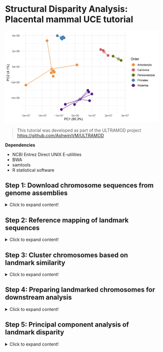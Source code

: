 # Structural Disparity Analysis: Placental mammal UCE tutorial

![Mammal-uces](https://github.com/nhm-herpetology/genomic-disparity/blob/main/Mammal-uces/PCA_results_cent1.jpg)

>This tutorial was developed as part of the ULTRAMOD project https://github.com/AshwiniVM/ULTRAMOD

**Dependencies**

* NCBI Entrez Direct UNIX E-utilities
* BWA
* samtools
* R statistical software
  

## Step 1: Download chromosome sequences from genome assemblies
<details>
  <summary>Click to expand content!</summary>

>In this tutorial we will use 26 placental mammal species belonging to five different orders. We will focus on the available autosomes from each assembly (ignoring sex chromosomes and unplaced scaffolds). 

Species | Order  | Autosomes | GenBank 
------------ | -------------  | ------------- | ------------- 
_Bos indicus_	| Artiodactyla | 29 | CM003021.1-CM003049.1
_Bos taurus_	| Artiodactyla | 29 | CM008168.2-CM008196.2
_Bubalus bubalis_	| Artiodactyla | 24 | CM034271.1-CM034294.1
_Capra aegagrus_	| Artiodactyla | 29 | CM003214.1-CM003243.1
_Capra hircus_	| Artiodactyla | 29 | CM004562.1-	CM004590.1
_Giraffa tippelskirchi_	| Artiodactyla | 14 | CM018103.1-CM018116.1 
_Ovis aries_	| Artiodactyla | 26 | CM028704.1-CM028729.1 
_Ceratotherium simum_	| Perissodactyla | 40 | CM043809.1-CM043848.1
_Equus asinus_ | Perissodactyla | 30 | CM027690.2-CM027719.2 
_Equus caballus_	| Perissodactyla | 31 | CM009148.1-CM009178.1
_Felis catus_ | Carnivora | 18 | CM031412.1-CM031429.1
_Neomonachus schauinslandi_	| Carnivora | 16 | CM035896.1-CM035912.1 
_Panthera tigris_ | Carnivora | 18 | 	CM031431.1-CM031448.1 
_Cricetulus griseus_ | Rodentia | 9 | CM023436.1-CM023444.1 
_Mus caroli_ | Rodentia | 19 | LT608242.1-LT608248.1 
_Mus musculus_ | Rodentia | 19 | CM000994.3-CM001012.3
_Mus pahari_ | Rodentia | 23 | LT608296.1-LT608309.1
_Mus spretus_	| Rodentia | 19 | OW971678.1-OW971697.1
_Rattus norvegicus_	| Rodentia | 20 | CM070391.1-	CM070410.1 
_Peromyscus maniculatus_ | Rodentia | 23 | CM010879.2-CM010901.2
_Gorilla gorilla_	| Primates | 23 | CM055446.2-CM068951.1
_Macaca fascicularis_ | Primates | 20 | BLPH02000001.1-BLPH02000020.1 
_Macaca mulatta_	| Primates | 20 | CM014336.1-CM014355.1
_Pan troglodytes_ | Primates | 23 | CM054434.2-	CM068906.1 
_Papio anubis_ | Primates | 19 | CM018180.1-CM018198.1
_Piliocolobus tephrosceles_ | Primates | 21 | 	CM019240.1-CM019260.1

**We will download the chromosome data from genome assemblies using Entrez Direct UNIX E-utilities** 

First, we need to install the E-utilities:

```  
sh -c "$(wget -q ftp://ftp.ncbi.nlm.nih.gov/entrez/entrezdirect/install-edirect.sh -O -)"
```

Next, we will download the chromosome sequences using the configuration file ```chromosome_download.config``` and the shell script  ```chromosome_download.sh```. The configuration file is formatted with one species or individual per row, with the first two columns being sample info, and subsequent columns being accessions numbers of chromosome assemblies to use with the pipeline. For example: 

```
Taxon_1 Bos_indicus "CM003021.1" "CM003022.1" "CM003023.1" "CM003024.1" "CM003025.1" "CM003026.1" "CM003027.1" "CM003028.1" "CM003029.1" "CM003030.1" "CM003031.1" "CM003032.1" "CM003033.1" "CM003034.1" "CM003035.1" "CM003036.1" "CM003037.1" "CM003038.1" "CM003039.1" "CM003040.1" "CM003041.1" "CM003042.1" "CM003043.1" "CM003044.1" "CM003045.1" "CM003046.1" "CM003047.1" "CM003048.1" "CM003049.1"
Taxon_2 Bos_taurus "CM008168.2" "CM008169.2" "CM008170.2" "CM008171.2" "CM008172.2" "CM008173.2" "CM008174.2" "CM008175.2" "CM008176.2" "CM008177.2" "CM008178.2" "CM008179.2" "CM008180.2" "CM008181.2" "CM008182.2" "CM008183.2" "CM008184.2" "CM008185.2" "CM008186.2" "CM008187.2" "CM008188.2" "CM008189.2" "CM008190.2" "CM008191.2" "CM008192.2" "CM008193.2" "CM008194.2" "CM008195.2" "CM008196.2"
Taxon_3 Bubalus_bubalis "CM034271.1" "CM034272.1" "CM034273.1" "CM034274.1" "CM034275.1" "CM034276.1" "CM034277.1" "CM034278.1" "CM034279.1" "CM034280.1" "CM034281.1" "CM034282.1" "CM034283.1" "CM034284.1" "CM034285.1" "CM034286.1" "CM034287.1" "CM034288.1" "CM034289.1" "CM034290.1" "CM034291.1" "CM034292.1" "CM034293.1" "CM034294.1"
Taxon_4 Capra_aegagrus "CM003214.1" "CM003215.1" "CM003216.1" "CM003217.1" "CM003218.1" "CM003219.1" "CM003220.1" "CM003221.1" "CM003222.1" "CM003223.1" "CM003225.1" "CM003226.1" "CM003227.1" "CM003228.1" "CM003229.1" "CM003230.1" "CM003231.1" "CM003232.1" "CM003233.1" "CM003234.1" "CM003235.1" "CM003236.1" "CM003237.1" "CM003238.1" "CM003239.1" "CM003240.1" "CM003241.1" "CM003242.1" "CM003243.1"
Taxon_5 Capra_hircus "CM004562.1" "CM004563.1" "CM004564.1" "CM004565.1" "CM004566.1" "CM004567.1" "CM004568.1" "CM004569.1" "CM004570.1" "CM004571.1" "CM004572.1" "CM004573.1" "CM004574.1" "CM004575.1" "CM004576.1" "CM004577.1" "CM004578.1" "CM004579.1" "CM004580.1" "CM004581.1" "CM004582.1" "CM004583.1" "CM004584.1" "CM004585.1" "CM004586.1" "CM004587.1" "CM004588.1" "CM004589.1" "CM004590.1"
Taxon_6 Giraffa_tippelskirchi "CM018103.1" "CM018104.1" "CM018105.1" "CM018106.1" "CM018107.1" "CM018108.1" "CM018109.1" "CM018110.1" "CM018111.1" "CM018112.1" "CM018113.1" "CM018114.1" "CM018115.1" "CM018116.1"
Taxon_7 Ovis_aries "CM028704.1" "CM028705.1" "CM028706.1" "CM028707.1" "CM028708.1" "CM028709.1" "CM028710.1" "CM028711.1" "CM028712.1" "CM028713.1" "CM028714.1" "CM028715.1" "CM028716.1" "CM028717.1" "CM028718.1" "CM028719.1" "CM028720.1" "CM028721.1" "CM028722.1" "CM028723.1" "CM028724.1" "CM028725.1" "CM028726.1" "CM028727.1" "CM028728.1" "CM028729.1"
Taxon_8 Ceratotherium_simum "CM043809.1" "CM043810.1" "CM043811.1" "CM043812.1" "CM043813.1" "CM043814.1" "CM043815.1" "CM043816.1" "CM043817.1" "CM043818.1" "CM043819.1" "CM043820.1" "CM043821.1" "CM043822.1" "CM043823.1" "CM043824.1" "CM043825.1" "CM043826.1" "CM043827.1" "CM043828.1" "CM043829.1" "CM043830.1" "CM043831.1" "CM043832.1" "CM043833.1" "CM043834.1" "CM043835.1" "CM043836.1" "CM043837.1" "CM043838.1" "CM043839.1" "CM043840.1" "CM043841.1" "CM043842.1" "CM043843.1" "CM043844.1" "CM043845.1" "CM043846.1" "CM043847.1" "CM043848.1"
Taxon_9 Equus_asinus "CM027690.2" "CM027691.2" "CM027692.2" "CM027693.2" "CM027694.2" "CM027695.2" "CM027696.2" "CM027697.2" "CM027698.2" "CM027699.2" "CM027700.2" "CM027701.2" "CM027702.2" "CM027703.2" "CM027704.2" "CM027705.2" "CM027706.2" "CM027707.2" "CM027708.2" "CM027709.2" "CM027710.2" "CM027711.2" "CM027712.2" "CM027713.2" "CM027714.2" "CM027715.2" "CM027716.2" "CM027717.2" "CM027718.2" "CM027719.2"
Taxon_10 Equus_caballus "CM027690.2" "CM027691.2" "CM027692.2" "CM027693.2" "CM027694.2" "CM027695.2" "CM027696.2" "CM027697.2" "CM027698.2" "CM027699.2" "CM027700.2" "CM027701.2" "CM027702.2" "CM027703.2" "CM027704.2" "CM027705.2" "CM027706.2" "CM027707.2" "CM027708.2" "CM027709.2" "CM027710.2" "CM027711.2" "CM027712.2" "CM027713.2" "CM027714.2" "CM027715.2" "CM027716.2" "CM027717.2" "CM027718.2" "CM027719.2"
Taxon_11 Felis_catus "CM031412.1" "CM031413.1" "CM031414.1" "CM031415.1" "CM031416.1" "CM031417.1" "CM031418.1" "CM031419.1" "CM031420.1" "CM031421.1" "CM031422.1" "CM031423.1" "CM031424.1" "CM031425.1" "CM031426.1" "CM031427.1" "CM031428.1" "CM031429.1"
Taxon_12 Neomonachus_schauinslandi "CM035896.1" "CM035898.1" "CM035899.1" "CM035900.1" "CM035901.1" "CM035902.1" "CM035903.1" "CM035904.1" "CM035905.1" "CM035906.1" "CM035907.1" "CM035908.1" "CM035909.1" "CM035910.1" "CM035911.1" "CM035912.1"
Taxon_13 Panthera_tigris "CM031431.1" "CM031432.1" "CM031433.1" "CM031434.1" "CM031435.1" "CM031436.1" "CM031437.1" "CM031438.1" "CM031439.1" "CM031440.1" "CM031441.1" "CM031442.1" "CM031443.1" "CM031444.1" "CM031445.1" "CM031446.1" "CM031447.1" "CM031448.1"
Taxon_14 Cricetulus_griseus "CM023436.1" "CM023437.1" "CM023438.1" "CM023439.1" "CM023440.1" "CM023441.1" "CM023442.1" "CM023443.1" "CM023444.1"
Taxon_15 Mus_caroli "LT608242.1" "LT608244.1" "LT608232.1" "LT608246.1" "LT608240.1" "LT608245.1" "LT608243.1" "LT608237.1" "LT608231.1" "LT608233.1" "LT608241.1" "LT608234.1" "LT608247.1" "LT608238.1" "LT608239.1" "LT608236.1" "LT608229.1" "LT608235.1" "LT608248.1"
Taxon_16 Mus_musculus "CM000994.3" "CM000995.3" "CM000996.3" "CM000997.3" "CM000998.3" "CM000999.3" "CM001000.3" "CM001001.3" "CM001002.3" "CM001003.3" "CM001004.3" "CM001005.3" "CM001006.3" "CM001007.3" "CM001008.3" "CM001009.3" "CM001010.3" "CM001011.3" "CM001012.3"
Taxon_17 Mus_pahari "LT608296.1" "LT608286.1" "LT608290.1" "LT608287.1" "LT608292.1" "LT608307.1" "LT608288.1" "LT608301.1" "LT608291.1" "LT608289.1" "LT608304.1" "LT608305.1" "LT608299.1" "LT608308.1" "LT608295.1" "LT608294.1" "LT608298.1" "LT608302.1" "LT608297.1" "LT608293.1" "LT608306.1" "LT608303.1" "LT608309.1"
Taxon_18 Mus_spretus "OW971678.1" "OW971679.1" "OW971680.1" "OW971682.1" "OW971684.1" "OW971683.1" "OW971685.1" "OW971687.1" "OW971688.1" "OW971686.1" "OW971689.1" "OW971692.1" "OW971691.1" "OW971690.1" "OW971693.1" "OW971694.1" "OW971695.1" "OW971696.1" "OW971697.1"
Taxon_19 Rattus_norvegicus "CM070391.1" "CM070392.1" "CM070393.1" "CM070394.1" "CM070395.1" "CM070396.1" "CM070397.1" "CM070398.1" "CM070399.1" "CM070400.1" "CM070401.1" "CM070402.1" "CM070403.1" "CM070404.1" "CM070405.1" "CM070406.1" "CM070407.1" "CM070408.1" "CM070409.1" "CM070410.1"
Taxon_20 Peromyscus_maniculatus "CM010879.2" "CM010880.2" "CM010881.2" "CM010882.2" "CM010883.2" "CM010884.2" "CM010885.2" "CM010886.1" "CM010887.2" "CM010888.2" "CM010889.2" "CM010890.2" "CM010891.2" "CM010892.2" "CM010893.2" "CM010894.2" "CM010895.2" "CM010896.2" "CM010897.2" "CM010898.1" "CM010899.2" "CM010900.2" "CM010901.2"
Taxon_21 Gorilla_gorilla "CM055446.2" "CM068950.1" "CM055449.2" "CM055450.2" "CM055451.2" "CM055452.2" "CM055453.2" "CM055454.2" "CM055455.2" "CM055456.2" "CM055457.2" "CM055458.2" "CM055459.2" "CM055460.2" "CM055461.2" "CM055462.2" "CM055463.2" "CM055464.2" "CM055465.2" "CM055466.2" "CM055467.2" "CM055468.2" "CM068951.1"
Taxon_22 Macaca_fascicularis "BLPH02000001.1" "BLPH02000002.1" "BLPH02000003.1" "BLPH02000004.1" "BLPH02000005.1" "BLPH02000006.1" "BLPH02000007.1" "BLPH02000008.1" "BLPH02000009.1" "BLPH02000010.1" "BLPH02000011.1" "BLPH02000012.1" "BLPH02000013.1" "BLPH02000014.1" "BLPH02000015.1" "BLPH02000016.1" "BLPH02000017.1" "BLPH02000018.1" "BLPH02000019.1" "BLPH02000020.1"
Taxon_23 Macaca_mulatta "CM014336.1" "CM014337.1" "CM014338.1" "CM014339.1" "CM014340.1" "CM014341.1" "CM014342.1" "CM014343.1" "CM014344.1" "CM014345.1" "CM014346.1" "CM014347.1" "CM014348.1" "CM014349.1" "CM014350.1" "CM014351.1" "CM014352.1" "CM014353.1" "CM014354.1" "CM014355.1"
Taxon_24 Pan_troglodytes "CM054434.2" "CM068905.1" "CM054437.2" "CM054438.2" "CM054439.2" "CM054440.2" "CM054441.2" "CM054442.2" "CM054443.2" "CM054444.2" "CM054445.2" "CM054446.2" "CM054447.2" "CM054448.2" "CM054449.2" "CM054450.2" "CM054451.2" "CM054452.2" "CM054453.2" "CM054454.2" "CM054455.2" "CM054456.2" "CM068906.1"
Taxon_25 Papio_anubis "CM018180.1" "CM018181.1" "CM018182.1" "CM018183.2" "CM018184.2" "CM018185.2" "CM018186.2" "CM018187.2" "CM018188.1" "CM018189.1" "CM018190.2" "CM018191.2" "CM018192.2" "CM018193.1" "CM018194.1" "CM018195.2" "CM018196.1" "CM018197.1" "CM018198.1"
Taxon_26 Piliocolobus_tephrosceles "CM019240.1" "CM019241.1" "CM019242.1" "CM019243.1" "CM019244.1" "CM019245.1" "CM019246.1" "CM019247.1" "CM019248.1" "CM019249.1" "CM019250.1" "CM019251.1" "CM019252.1" "CM019253.1" "CM019254.1" "CM019255.1" "CM019256.1" "CM019257.1" "CM019258.1" "CM019259.1" "CM019260.1"
```

After the configuration file is ready we make the downloading shell script executable and then run it. Note: for the script to work the Entrez Direct UNIX E-utilities needs to be in your $PATH.

```
chmod +x chromosome_download.sh
```

```
./chromosome_download.sh
```

Depending on the number of taxa you are using, this may download a substantial amount of data. It may take up a while to complete but progress updates will be sent from the script as each taxon is processed for you to track progress. The tutorial mammal dataset (26 species) takes **~6.25 hours** to download using 8 CPUS and 40G of RAM.   

</details>


## Step 2: Reference mapping of landmark sequences
<details>
  <summary>Click to expand content!</summary>
  
>Landmarks can be any single-copy, conserved sequence that can be aligned to chromosomes in your dataset, but we have used ultraconserved elements (UCEs) in this tutorial as an example. More information about tetrapod UCEs can be found [here](https://www.ultraconserved.org/)

We will use the mapping shell script ```landmark_mapping.sh``` to identfy the location of different landmarks on the various chromosomes. We will make the script executable and then run it. Note: BWA and samtools need to be in your $PATH for the script to work.  

```
chmod +x landmark_mapping.sh
```

```
./landmark_mapping.sh
```

This script will take a while to execute, but like the download script, it will report progress along the way to keep you updated. Allowing 16 CPUS and 40GB of RAM the tutorial dataset takes **~17 hours** to be processed. When the script is done running each Taxon directory should have summary files called ```Total_UCE_counts.txt``` and ```Chromosome_lengths.txt``` which summarize the number of UCEs mapped to each chromosome and the length (in bp) of each chromosome, respectively. There should also be new directories for archiving the FASTA and SAMTOOLS files. Finally, the parent directory should have an R input file called ```sample_input_pres_abs.csv``` which will be used in the next step.

</details>

## Step 3: Cluster chromosomes based on landmark similarity

<details>
  <summary>Click to expand content!</summary>

>MMDS in R statistical software is used to identify which chromosomes likely contain homologous blocks of genomes (i.e. supergenes, Marian fragments etc.). 

After the last step we should now have a 4.7 MB file called ```sample_input_pres_abs.csv``` which is used in R to identify which chromosomes have many landmarks in common. The first few lines of this file should look like: 

```
chromosomes,uces
Bos_indicus_CM003021.1,uce-95_p1
Bos_indicus_CM003021.1,uce-110_p1
Bos_indicus_CM003021.1,uce-117_p2
Bos_indicus_CM003021.1,uce-127_p1
Bos_indicus_CM003021.1,uce-153_p1
Bos_indicus_CM003021.1,uce-197_p1
Bos_indicus_CM003021.1,uce-232_p2
Bos_indicus_CM003021.1,uce-264_p4
Bos_indicus_CM003021.1,uce-279_p1
Bos_indicus_CM003021.1,uce-286_p1
Bos_indicus_CM003021.1,uce-288_p1
Bos_indicus_CM003021.1,uce-319_p1
Bos_indicus_CM003021.1,uce-322_p1
```

You can find all of the R commands in the file, ```Mammal-uces.R```, but for the purpose of the tutorial we will walk through the key steps here. Start with loading the following R libraries:

```
library(ggplot2)
library(reshape2)
```

Next, we format the input file for presence-absence analysis of landmarks:

```
Input_pres_abs <- as.data.frame(read.csv("sample_input_pres_abs.csv", stringsAsFactors = F))
matrix <-dcast(Input_pres_abs, chromosomes ~ uces, length)
write.csv(matrix, file = 'landmark_pres_abs.csv')

```

These commands will produce a 5.6 MB CSV file ```landmark_pres_abs.csv``` that contains the presence-absence of each landmark. Then we extract the relevant columns for the MMDS:

```
X <- matrix[3:5113]
```

>NOTE: The tutorial dataset has a total of 5,110 mapped landmarks, this value will differ when using other input data and the user will need to calculate the number of non-string columns to proceed.  

```
d <- dist(X)
fit <- cmdscale(d,eig=TRUE, k=2)
temp <-cbind(matrix[1],fit$points)
colnames(temp)[2]  <- "Axis1"
colnames(temp)[3]  <- "Axis2"
write.csv(temp, file = 'MMDS_sample.csv')
```

We then plot the results using: 

```
data <- read.csv("MMDS_sample.csv", header =T, row.names = 1)
ggplot(data, aes(x=Axis1, y=Axis2)) + geom_point() + geom_text(size=4,label=rownames(data),check_overlap = F) + xlab("Chromosome Landmark Similarity Axis 1") + ylab("Chromosome Landmark Similarity Axis 2") + theme_classic()
```

Using the tutorial data this should produce a plot that looks like this: 

![Landmarks-1](https://github.com/nhm-herpetology/genomic-disparity/blob/main/Mammal-uces/Landmarks-1.jpg)

Data points in this plot represent 567 different chromosomes from the species we used in the pipeline. Because we used presence/absence of landmarks as the input data for this analysis, the placement of different data points should largely correspond to how many landmarks they share.We use the MMDS scores to identify those chromosomes that should have many UCE landmarks in common, indicating they likely contain homologous genomic regions. 

**Identifying chromosome sets for Genomic Disparity Analysis**

We need to set thresholds for landmark similarity in order to identify chromosomes that will be analyzed together. For example, we can see in the plot above that on Axis 1 there is a cluster of chromosomes with MMDS scores greater than 10. We can use this threshold to extract the names of these chromosomes from the ```MMDS_sample.csv file```. We can open the CSV file (using excel or similar program) and sort the Axis 1 scores from largest to smallest to identify the following chromosomes as belonging to this Chromosome Set, which we will call **Chromosome Set 1**.  

Chromosome ID | Species + Chromosome GenBank  | Axis 1 Score  
------------ | -------------  | -------------
250	| Felis_catus_CM031419.1	| 18.45603982
479	| Panthera_tigris_CM031438.1	| 18.45352839
353	| Mus_musculus_CM000995.3	| 16.76595889
181	| Cricetulus_griseus_CM023440.1	| 16.73988689
393	| Mus_spretus_OW971679.1	| 16.73905454
510	| Peromyscus_maniculatus_CM010882.2	| 16.64799578
348	| Mus_caroli_LT608244.1	| 16.64046105
374	| Mus_pahari_LT608290.1	| 16.62978242
426	| Ovis_aries_CM028705.1	| 16.62075814
461	| Pan_troglodytes_CM054447.2	| 16.50669384
551	| Rattus_norvegicus_CM070393.1	| 16.49902926
282	| Gorilla_gorilla_CM055457.2	| 16.45284339
326	| Macaca_mulatta_CM014347.1	| 16.40570999
498	| Papio_anubis_CM018189.1	| 16.39394662
539	| Piliocolobus_tephrosceles_CM019250.1	| 16.38174391
306	| Macaca_fascicularis_NW_025540829.1	| 16.36260442
262	| Giraffa_tippelskirchi_CM018105.1	| 16.26180669
31	| Bos_taurus_CM008169.2	| 16.20595656
110	| Capra_hircus_CM004563.1	| 16.20479132
412	| Neomonachus_schauinslandi_CM035899.1	| 16.16641741
59	| Bubalus_bubalis_CM034272.1	| 16.12303766
2	| Bos_indicus_CM003022.1	| 15.69361074
188	| Equus_asinus_CM027693.2	| 15.42305316
217	| Equus_caballus_CM027693.2	| 15.42305316
154	| Ceratotherium_simum_CM043826.1	| 15.34565128
82	| Capra_aegagrus_CM003215.1	| 14.51796749

The next closest score on Axis 1 is 2.65, so we will call these 26 chromosomes (one for each species in the dataset) **Chromosome Set 1**. Based on the MMDS result, it is clear that the chromosomes contained in **Chromosome Set 1** share many landmarks suggesting these chromosomes contain homologous genomic regions. However, identifying an MMDS score threshold is not always this clear. For example, althought it also includes one chromosome for each of the 26 mammal species, **Chromosome Set 2** described in Mohan et al. (2024) has a much narrower gap based on an Axis 2 MMDS score threshold (scores less than -8). When using other datasets, users are encouraged to experiment with chromosome set thresholds to determine how robust downstream results are. The plot below shows the two chromosome sets and the threshold values used:

![Landmarks-2](https://github.com/nhm-herpetology/genomic-disparity/blob/main/Mammal-uces/Landmarks-2.jpg)

For the rest of the tutorial we will focus on processing **Chromosome Set 1**. Following the procedure described above, you should have identified the following chromosomes as belonging to **Chromosome Set 1**:

Species | Order  | Chromosome (in MMDS set 1) 
------------ | -------------  | ------------- 
_Bos indicus_	| Artiodactyla | 2 (CM003022.1)
_Bos taurus_	| Artiodactyla | 2 (CM008169.2)
_Bubalus bubalis_	| Artiodactyla | 2 (CM034272.1)
_Capra aegagrus_	| Artiodactyla | 2 (CM003215.1)
_Capra hircus_	| Artiodactyla | 2 (CM004563.1)
_Giraffa tippelskirchi_	| Artiodactyla | 3 (CM018105.1)
_Ovis aries_	| Artiodactyla | 2 (CM028705.1)
_Ceratotherium simum_	| Perissodactyla | 9 (CM043826.1)
_Equus asinus_ | Perissodactyla | 4 (CM027693.2)
_Equus caballus_	| Perissodactyla | 18 (CM027693.2)
_Felis catus_ | Carnivora | C1 (CM031419.1)
_Neomonachus schauinslandi_	| Carnivora | 3 (CM035899.1)
_Panthera tigris_ | Carnivora | C1 (CM031438.1)
_Cricetulus griseus_ | Rodentia | 6 (CM023440.1)
_Mus caroli_ | Rodentia | 2 (LT608244.1)
_Mus musculus_ | Rodentia | 2 (CM000995.3)
_Mus pahari_ | Rodentia | 3 (LT608290.1)
_Mus spretus_	| Rodentia | 2 (OW971679.1)
_Rattus norvegicus_	| Rodentia | 3 (CM070393.1)
_Peromyscus maniculatus_ | Rodentia | 4 (CM010882.2)
_Gorilla gorilla_	| Primates | 3 (CM055457.2)
_Macaca fascicularis_ | Primates | 12 (NW_025540829.1)
_Macaca mulatta_	| Primates | 12 (CM014347.1)
_Pan troglodytes_ | Primates | 2B (CM054447.2)
_Papio anubis_ | Primates | 10 (CM018189.1)
_Piliocolobus tephrosceles_ | Primates | 11 (CM019250.1)

**Now that we have identified the 26 chromosomes we will analyze, they will be further prepped in the next step.** 

</details>

## Step 4: Preparing landmarked chromosomes for downstream analysis

<details>
  <summary>Click to expand content!</summary>

>We need to remove any landmarks that the chromosomes do not share, check the directionality/orientation of the chromosomes, and merge UCE landmarks before Genomic Disparity Analysis 
  
Now that we have identified the 26 chromosomes that comprise **Chromosome Set 1**, we will extract them for further analysis using R. We will do this using the ```landmark_pres_abs.csv``` file generated during the previous step. 

```
library(reshape2)
data1 <- read.csv("landmark_pres_abs.csv", header =T, row.names = 1)
data2 <- t(data1)
write.csv(data2, file = 'landmark_exclusion_matrix.csv')
data3 <- read.csv("landmark_exclusion_matrix.csv", skip = 1)
```

Now we will subset the columns that correspond to the UCE landmarks + the 26 chromosomes of interest:

```
data4 <-data3[c("chromosomes", "Felis_catus_CM031419.1", "Panthera_tigris_CM031438.1", "Mus_musculus_CM000995.3", "Cricetulus_griseus_CM023440.1", "Mus_spretus_OW971679.1", "Peromyscus_maniculatus_CM010882.2", "Mus_caroli_LT608244.1", "Mus_pahari_LT608290.1", "Ovis_aries_CM028705.1", "Pan_troglodytes_CM054447.2", "Rattus_norvegicus_CM070393.1", "Gorilla_gorilla_CM055457.2", "Macaca_mulatta_CM014347.1", "Papio_anubis_CM018189.1", "Piliocolobus_tephrosceles_CM019250.1", "Macaca_fascicularis_NW_025540829.1", "Giraffa_tippelskirchi_CM018105.1", "Bos_taurus_CM008169.2", "Capra_hircus_CM004563.1", "Neomonachus_schauinslandi_CM035899.1", "Bubalus_bubalis_CM034272.1", "Bos_indicus_CM003022.1", "Equus_asinus_CM027693.2", "Equus_caballus_CM027693.2", "Ceratotherium_simum_CM043826.1", "Capra_aegagrus_CM003215.1")]

write.csv(data4, file = 'cluster1_exclusion_matrix.csv')
```

Next we will remove all of the landmarks (UCE probes) that are not shares across all of the mammal species: 

```
chr <- data4
chr_matchedUCEs <- apply(chr, 1, function(row) all(row != 0))
chr_clean <- chr[chr_matchedUCEs,]
write.csv(chr_clean, file = "present_landmarks.csv")
```

>This should result in an output file that has 220 UCE probes that were present (=1) in all 26 species. 

Now we will use these to extract position for each probe on each chromosome from the SAM files generated during **Step 2**. We will use the shell script ```chromosome_retriever.sh``` to collect the necessary SAM files (now in TSV format). We will make the script executable and then run it in the same directory that the previous shell scripts were executed in. 

```
chmod +x chromosome_retriever.sh
```

```
./chromosome_retriever.sh
```

This script will create a directory called ```chromosome_set``` that contains all 26 chromosomes from **Chromosome Set 1**. We will access it in the following steps using R. Now that we have the relevant chromosome files isolated, we need to extract the landmark, direction and position information from each file. 

```
library(matrixStats)
library(dplyr)

homologousUCE <- read.csv("present_landmarks.csv", header =T, row.names = 1)

folder_path <- "./chromosome_set"
file_list <- list.files(folder_path, pattern = "\\.tsv$", full.names = TRUE)

matrices <- list()
for (file in file_list) {
  species <- gsub(".tsv", "", basename(file))
  data <- read.table(file, header = FALSE, sep = "\t")
  matrix <- as.matrix(data)
  matrices[[species]] <- matrix
}

for (species in names(matrices)) {
  df_name <- species
  df <- as.data.frame(matrices[[species]])
  df <- df[, c(1, 2, 4)]
  df <- data.frame(lapply(df, function(x) {gsub("-", ".", x)}))
  colnames(df)[colnames(df) == "V1"] <- "chromosomes"
  colnames(df)[colnames(df) == "V4"] <- df_name
  homologousUCE <- left_join(homologousUCE, df, by = "chromosomes")
}

columns_to_remove <- colnames(homologousUCE)[apply(homologousUCE == 1, 2, all)]
homologousUCE <- homologousUCE[, !colnames(homologousUCE) %in% columns_to_remove]

write.csv(homologousUCE, file = "homologous_UCEs_extracted.csv", row.names = TRUE)

```

After this step you will have a CSV file called ```homologous_UCEs_extracted.csv``` which contains two columns for each species: (1) the 'V2' direction that landmarks were mapped on the chromosomes (0 [forward] or 16 [reverse]) and (2) the mapping location (in base pairs) of each landmark. In the tutorial dataset there should be several examples of species with chromsomes that have been assembled with opposite complementarities. For example, if we look at the first 20 landmark positions for _Capra aegragrus_ and _Capra hircus_ in the ```homologous_UCEs_extracted.csv``` file we should see this:   

V2.y.y | Capra_aegagrus_CM003215.1.fasta	  | V2.x.x.x | Capra_hircus_CM004563.1.fasta
------------ | -------------  | ------------- | -------------	        	
16	 | 50568525	   |                             0	 |       84091246
16	 |   50568465	 |                             0	 |      84091306
16	 |   50568405	 |                            0	   |     84091366
16	 |   36102876  |                            	0	 |       99207598
16	 |   38905700	 |                             0	 |       96044026
16	 |   50308872	 |                             0	 |       84336628
0	   |   18829966	 |                             16	 |     114936983
0	   |   18830026	 |                             16	 |     114936923
16	 |   50555754	 |                             0	 |       84103333
16	 |   51538534	 |                             0   |     	83172024
16	 |   50991589	 |                             0   |     	83702175
16	 |   51789652	 |                             0	 |       82921983
0	   |   30815279	 |                             16	 |     104073711
16	 |   38900786	 |                             0	 |       96048941
0	   |   31036783	 |                             16	 |     103852106
16	 |   49929220	 |                             0	 |       84716751
16   | 	49778672	 |                             0	 |       84869062
0	   |  29898324	 |                             16	 |     104364483
16	 |   50992659	 |                             0	 |       83701105
16	 |   50992599	 |                             0	 |       83701165

We can see that the direction of the landmark placement is opposite in all cases which suggests that these chromosomes have been submitted to NCBI with opposite complementarities. Another way to see evidence of this is to visualize the placement of the landmarks on the chromosomes where we can easily see the need to 'flip' the chromsomes for some taxa so that the landmark positions are homologous in an evolutionary sense. In the image below UCE landmarks are indicated in orange on the grey chromosomes, homologous UCE landmarks are connected with a light blue line. 

![Capra](https://github.com/nhm-herpetology/genomic-disparity/blob/main/Mammal-uces/Capra.jpg)

If we take the reverse complement of all the landmark positions for _Capra aegragrus_ we see that the landmark positions are now oriented in the same direction. 

![Capra_flipped](https://github.com/nhm-herpetology/genomic-disparity/blob/main/Mammal-uces/Capra_flipped.jpg)

Determining which taxa to 'flip' is arbitrary for disparity analysis, but for the tutorial dataset we will 'flip' those taxa with the same landmark directionalities as _Capra aegragrus_. That includes seven other species: _Bos indicus_, _Bos taurus_, _Bubalus bubalus_, _Cricetulus griseus_, _Equus asinus_, _Equus caballus_, and _Ovis aries_. In order to 'flip' taxa we can subtract the total length of the chromosome from the existing BWA-inferred landmark positions. We can find the total lengths of of the chromosomes in the ```Chromosome_lengths.tsv``` files we generated during **Step 2**.

Species | Accession	  | Length (bp)
------------ | -------------  | -------------     	
_Bos indicus_ | CM003022.1 | 140680885
_Bos taurus_ | CM008169.2 | 136231102
_Bubalus bubalus_ | CM034272.1 | 188164321
_Capra aegragrus_	 | CM003215.1	| 128023632
_Cricetulus griseus_ | CM023440.1 | 155611870
_Equus asinus_ | CM027693.2 | 92916174
 _Equus caballus_ | CM027693.2 | 82641348
 _Ovis aries_ | CM028705.1 | 250202058

This 'flipping' step can be conducted in Excel or similar spreadsheet editor. We can also use R to 'flip' these chromosomes using function commands: 

```
landmarkflip <- read.csv("homologous_UCEs_extracted.csv", header =T, row.names = 1)

fun1 <- function(x) {140680885-x+1}
fun2 <- function(x) {136231102-x+1}
fun3 <- function(x) {188164321-x+1}
fun4 <- function(x) {128023632-x+1}
fun5 <- function(x) {155611870-x+1}
fun6 <- function(x) {92916174-x+1}
fun7 <- function(x) {82641348-x+1}
fun8 <- function(x) {250202058-x+1}

Boin <-lapply(landmarkflip$Bos_indicus_CM003022.1.fasta, fun1)
Bota <-lapply(landmarkflip$Bos_taurus_CM008169.2.fasta, fun2)
Bubu <-lapply(landmarkflip$Bubalus_bubalis_CM034272.1.fasta, fun3)
Caae <-lapply(landmarkflip$Capra_aegagrus_CM003215.1.fasta, fun4)
Crgr <-lapply(landmarkflip$Cricetulus_griseus_CM023440.1.fasta, fun5)
Eqas <-lapply(landmarkflip$Equus_asinus_CM027693.2.fasta, fun6)
Eqca <-lapply(landmarkflip$Equus_caballus_CM027693.2.fasta, fun7)
Ovar <-lapply(landmarkflip$Ovis_aries_CM028705.1.fasta, fun8)

landmarkflip$Bos_indicus_CM003022.1.fasta <- Boin
landmarkflip$Bos_taurus_CM008169.2.fasta <- Bota
landmarkflip$Bubalus_bubalis_CM034272.1.fasta <- Bubu
landmarkflip$Capra_aegagrus_CM003215.1.fasta <- Caae
landmarkflip$Cricetulus_griseus_CM023440.1.fasta <- Crgr
landmarkflip$Equus_asinus_CM027693.2.fasta <- Eqas
landmarkflip$Equus_caballus_CM027693.2.fasta <- Eqca
landmarkflip$Ovis_aries_CM028705.1.fasta <- Ovar


A <-as.numeric(landmarkflip$Bos_indicus_CM003022.1.fasta)
B <-as.numeric(landmarkflip$Bos_taurus_CM008169.2.fasta)
C <-as.numeric(landmarkflip$Bubalus_bubalis_CM034272.1.fasta)
D <-as.numeric(landmarkflip$Capra_aegagrus_CM003215.1.fasta)
E <-as.numeric(landmarkflip$Cricetulus_griseus_CM023440.1.fasta)
F <-as.numeric(landmarkflip$Equus_asinus_CM027693.2.fasta)
G <-as.numeric(landmarkflip$Equus_caballus_CM027693.2.fasta)
H <-as.numeric(landmarkflip$Ovis_aries_CM028705.1.fasta)

landmarkflip$Bos_indicus_CM003022.1.fasta <- A
landmarkflip$Bos_taurus_CM008169.2.fasta <- B
landmarkflip$Bubalus_bubalis_CM034272.1.fasta <- C
landmarkflip$Capra_aegagrus_CM003215.1.fasta <- D
landmarkflip$Cricetulus_griseus_CM023440.1.fasta <- E
landmarkflip$Equus_asinus_CM027693.2.fasta <- F
landmarkflip$Equus_caballus_CM027693.2.fasta <- G
landmarkflip$Ovis_aries_CM028705.1.fasta <- H
```
 
>Note: In chromosomes with relatively conserved landmark placements, it should be obvious which taxa need to be 'flipped'. However, when landmarks are more evolutionarily labile it may be diffcult to justify a 'flipping' operation, so we encourage users to think about this operation carefully. 

Now all of the chromosomes are positioned correctly and we can remove the mapping direction information and export our final file:

```
data5 <- landmarkflip[-c(2,4,6,8,10,12,14,16,18,20,22,24,26,28,30,32,34,36,38,40,42,44,46,48,50)]

write.csv(data5, file = "homologous_UCEs_extracted_flipped.csv")
```

After the last step we have a file called ```homologous_UCEs_extracted_flipped.csv``` that is ready for the final preparation steps. This includes accounting for a specific caveat of using the UCE probe set. The UCE probe set was developed to capture UCEs across diverse taxa, as such some UCEs are targeted by multiple probes, so to control for the variation this creates in mapping, we average the probe placement across landmarks targeting the same UCE. We will remove the probe numbers (e.g. p1) in order to merge information from the probes targeting multiple parts of the same UCE landmark. After we average the UCE positions, we transpose the matrix to prepare it for the PCA: 

```
data6 <- read.csv("homologous_UCEs_extracted_flipped.csv")
data6$landmarks <- sub("_.*", "", data6$landmarks)
data6$X <-NULL

data7 <-aggregate(data6, by = list(data6$landmarks), mean)
data7$landmarks<-NULL
colnames(data7)[colnames(data7) == "Group.1"] <- "chromosomes"

transposed_data <- data7 %>% t() %>% as.data.frame()

write.csv(transposed_data, file = "homologous_UCEs_Set1_PCA.csv")
```
  
After averaging the positions, there should be **186 UCE landmarks**. This final prep will produce the file ```homologous_UCEs_cluster1_PCA.csv``` which is the input file for Genomic Disparity Analysis as outlined in the final step of the tutorial. 

</details>

## Step 5: Principal component analysis of landmark disparity

<details>
  <summary>Click to expand content!</summary>

>In this final step we will visualize the disparity in landmark placement using Principal Components Analysis (PCA). We will specifically focus on PCs 1, 2 and 3 from this analysis. 

At the end of **Step 4** we will have the file ```homologous_UCEs_Set1_PCA.csv```, which we will now load into R for the PCA:  

```
library(dplyr)
library(ggplot2)
library(cowplot)

Set1_PCA <- read.csv("homologous_UCEs_Set1_PCA.csv", row.names = 1)
names(Set1_PCA) <- Set1_PCA[1,]
Set1_PCA <- Set1_PCA[-1,]

PCprep <- Set1_PCA %>% mutate_at(1:186, as.numeric)

PCA1 <-prcomp(PCprep)

```

After the PCA has completed there will be five lists of results including "sdev", "rotation", "center", "scale", and "x". The "x" variable contains the PC scores that we will use for Genomic Disparity analysis. We will now extract them and visualize the genomic disparity results in ggplot2.

```
PCA1_scores <-as.data.frame(PCA1$x)

Order <-c("Artiodactyla", "Artiodactyla", "Artiodactyla", "Artiodactyla", "Artiodactyla", "Perissodactyla", "Rodentia", "Perissodactyla", "Perissodactyla", "Carnivora", "Artiodactyla", "Primates", "Primates", "Rodentia", "Rodentia", "Rodentia", "Rodentia", "Carnivora", "Artiodactyla", "Primates", "Carnivora", "Primates", "Rodentia", "Primates", "Rodentia")

PCA1_plots <-cbind(PCA1_scores, Order)

P1 <-ggplot(PCA1_plots, aes(x = PC1, y = PC2, color = Order)) + geom_point(size = 4, alpha=0.9) + scale_color_manual(breaks = c("Artiodactyla","Carnivora","Perissodactyla","Primates","Rodentia"), values=c("orange", "red","brown","blue","purple")) + theme_classic()

P2 <-ggplot(PCA1_plots, aes(x = PC3, y = PC4, color = Order)) + geom_point(size = 4, alpha=0.9) + scale_color_manual(breaks = c("Artiodactyla","Carnivora","Perissodactyla","Primates","Rodentia"), values=c("orange", "red","brown","blue","purple")) + theme_classic()

plot_grid(P1, P2, ncol = 1)
```
![PCA_results](https://github.com/nhm-herpetology/genomic-disparity/blob/main/Mammal-uces/PCA_results.jpg)

The two plots above show the PC scores for PC1 vs. PC2 (top plot) and PC3 vs. PC4 (bottom plot). Across the four most explanatory axes we can see evidence of phylogenetic cohesion in genomic landmark placement, with several orders having substantially less within-Order disparity than between-Order disparity. We can see how much variance is explained by each axis using the command below:

```
summary(PCA1)
```
We should see that 100% of the variance in landmark position is explained by the first four PCs. 

Variable | PC1 | PC2 | PC3 | PC4
------------ | -------------  | ------------- | ------------- | -------------     	
Standard deviation | 4.681e+08 | 4.708e+07 | 8.612e+06 | 2.376e+06
Proportion of Variance | 0.9896 | 0.0100 | 0.0034 | 0.0003 
Cumulative Proportion | 0.9896 |0.9960 | 0.9999 | 1.0000

Most of the variance is explained by PC1, which we show in the Mohan et al. (2024) paper is associated with chromosome size (similar to the body size varaible of morphological PCAs). While the remaining three PCs do not cumulatively explain much variance, we can see from the plot above they are likely biologically meaningful. We can further intepret the patterns by exploring which UCE landmarks are weighted heavily on each axis by further examining the "rotation" list from the PCA. 

```
write.csv(PCA1$rotation, file = "component_loadings_PCA.csv")
```

Exploring this spreadsheet will help identify which UCE landmarks are driving the patterns observed in the above plots. For example, in PC3 by arranging the scores in order from smallest to largest we can see that landmarks **uce.884**, **uce.7269**, **uce.7947**, and **uce.6988** are likely involved in the pattern as they represent the highest and lowest component loadings.  

>At this point you have completed the tutorial and should have all the tools necessary to conduct Genomic Disparity Analysis on your own interspecific dataset. 


**BONUS**: we can also visualize group centroids for all of the Orders using ggplot. This gives us an appreciation of how much disparity each of the orders has in terms of landmark placement in this conserved genomic region:  

```
cent1 <- aggregate(cbind(PC1, PC2) ~Order, data = PCA1_plots, FUN = mean)
cent2 <- aggregate(cbind(PC3, PC4) ~Order, data = PCA1_plots, FUN = mean)
segs1 <- merge(PCA1_plots, setNames(cent1, c('Order','oPC1','oPC2')), by = 'Order', sort = FALSE)
segs2 <- merge(PCA1_plots, setNames(cent2, c('Order','oPC3','oPC4')), by = 'Order', sort = FALSE)

out1 <-ggplot(PCA1_plots, aes(x = PC1, y = PC2, color = Order)) + geom_segment(data = segs1, mapping = aes(xend = oPC1, yend = oPC2)) + geom_point(data = cent1, size = 5) + geom_point() + coord_fixed() + xlab('PC1 (98.9%)') + ylab('PC2 (1.0%)') + scale_color_manual(breaks = c("Artiodactyla", "Carnivora","Perissodactyla","Primates","Rodentia"), values=c("orange", "red","brown","blue","purple")) + theme_classic()

out2 <-ggplot(PCA1_plots, aes(x = PC3, y = PC4, color = Order)) + geom_segment(data = segs2, mapping = aes(xend = oPC3, yend = oPC4)) + geom_point(data = cent2, size = 5) + geom_point() + coord_fixed() + xlab('PC3 (0.3%)') + ylab('PC4 (0.03%)') + scale_color_manual(breaks = c("Artiodactyla", "Carnivora","Perissodactyla","Primates","Rodentia"), values=c("orange", "red","brown","blue","purple")) + theme_classic()

plot_grid(out1, out2, ncol = 1)
```
![PCA_results_cent](https://github.com/nhm-herpetology/genomic-disparity/blob/main/Mammal-uces/PCA_results_cent.jpg)

</details>
